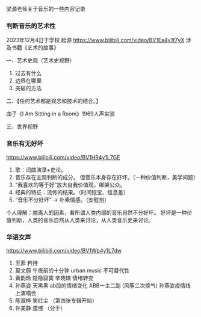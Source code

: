 梁源老师关于音乐的一些内容记录

### 判断音乐的艺术性
2023年12月4日于学校
起源 https://www.bilibili.com/video/BV1Ea4y1f7yX
涉及书籍《艺术的故事》

一、艺术史观（艺术史视野）
1. 过去有什么
2. 边界在哪里
3. 突破的方法

二、【任何艺术都是观念和技术的结合。】

曲子《I Am Sitting in a Room》1969人声实验

三、世界视野



### 音乐有无好坏
https://www.bilibili.com/video/BV1H94y1L7GE

1. 歌：词曲演录+史论。
2. 音乐存在主观判断的成分。
但音乐本身存在好坏。（一种价值判断，美学问题）
3. “我喜欢的等于好”放大自我价值观，绑架公众。
4. 经典的特征：流传的结果。（时间挖宝、信息差）
5. “音乐不分好坏” → 朴素情感。（安慰剂）

个人理解：脱离人的因素，看所谓人类内部的音乐自然不分好坏。
好坏是一种价值判断，人类的音乐自然从人类来讨论，从人类音乐史来讨论。


### 华语女声
https://www.bilibili.com/video/BV1Wb4y1L7dw
1. 王菲 矜持
2. 莫文蔚 午夜前的十分钟 urban music 不可替代性
3. 黄韵玲 隐隐寂寞 辛晓琪  情绪转变
4. 孙燕姿 天黑黑 ab段的情绪变化 ABB一主二副 (风筝二次换气) 孙燕姿疫情线上演唱会
5. 陈淑桦 笑红尘 （第四张专辑开始）
6. 许美静 遗憾  （分手）



 